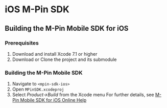 # iOS M-Pin SDK

## Building the M-Pin Mobile SDK for iOS

### Prerequisites

1. Download and install Xcode 7.1 or higher
2. Download or Clone the project and its submodule

### Building the M-Pin Mobile SDK

1. Navigate to `<mpin-sdk-ios>`
2. Open `MPinSDK.xcodeproj`
3. Select *Product->Build* from the Xcode menu
For further details, see [M-Pin Mobile SDK for iOS Online Help](http://docs.miracl.com/m-pin-mobile-sdk-for-ios) 